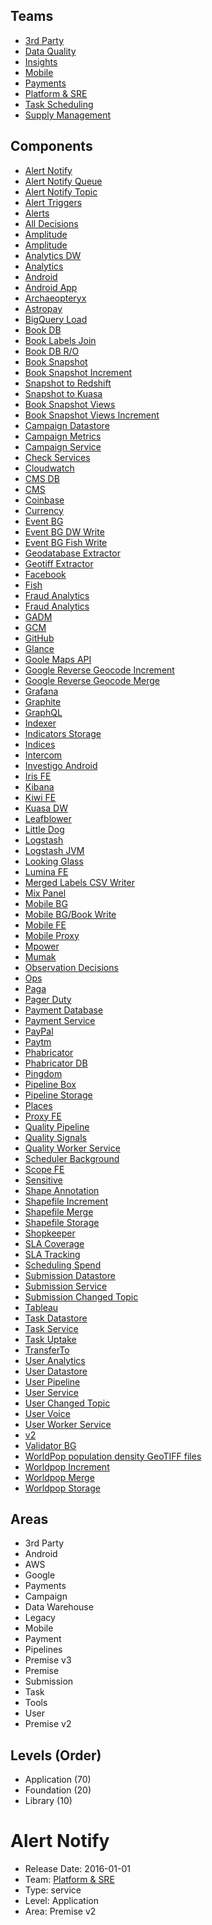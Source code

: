 ## Teams
* [3rd Party](./teams/3rd-party.md)
* [Data Quality](/teams/data-quality.md)
* [Insights](/teams/insights.md)
* [Mobile](/teams/mobile.md)
* [Payments](/teams/payments.md)
* [Platform & SRE](/teams/platform.md)
* [Task Scheduling](/teams/scheduling.md)
* [Supply Management](/teams/supply.md)

## Components
* [Alert Notify](/components/alert-notify.md)
* [Alert Notify Queue](/components/alert-notify-queue.md)
* [Alert Notify Topic](/components/alert-notify-topic.md)
* [Alert Triggers](/components/alert-triggers-topic.md)
* [Alerts](/components/alerts.md)
* [All Decisions](/components/all-decisions.md)
* [Amplitude](/components/amplitude.md)
* [Amplitude](/components/amplitude-schema.md)
* [Analytics DW](/components/analytics-dw.md)
* [Analytics](/components/analytics-schema.md)
* [Android](/components/android.md)
* [Android App](/components/android-v2.md)
* [Archaeopteryx](/components/archaeopteryx.md)
* [Astropay](/components/astropay.md)
* [BigQuery Load](/components/big-query-load.md)
* [Book DB](/components/book.md)
* [Book Labels Join](/components/book-labels-join.md)
* [Book DB R/O](/components/book-read.md)
* [Book Snapshot](/components/book-snapshot.md)
* [Book Snapshot Increment](/components/book-snapshot-increment.md)
* [Snapshot to Redshift](/components/book-snapshot-to-redshift-dw.md)
* [Snapshot to Kuasa](/components/book-snapshot-to-redshift-kuasa.md)
* [Book Snapshot Views](/components/book-snapshot-views.md)
* [Book Snapshot Views Increment](/components/book-snapshot-views-increment.md)
* [Campaign Datastore](/components/campaign-datastore.md)
* [Campaign Metrics](/components/campaign-metrics.md)
* [Campaign Service](/components/campaign-service.md)
* [Check Services](/components/check-services.md)
* [Cloudwatch](/components/cloudwatch.md)
* [CMS DB](/components/cms-db.md)
* [CMS](/components/cms-fe.md)
* [Coinbase](/components/coinbase.md)
* [Currency](/components/currency.md)
* [Event BG](/components/event-bg.md)
* [Event BG DW Write](/components/event-bg-dw-write.md)
* [Event BG Fish Write](/components/event-bg-fish-write.md)
* [Geodatabase Extractor](/components/extract-geodatabase.md)
* [Geotiff Extractor](/components/extract-geotiff.md)
* [Facebook](/components/facebook.md)
* [Fish](/components/fish.md)
* [Fraud Analytics](/components/fraud-analytics-daily.md)
* [Fraud Analytics](/components/fraud-police-daily.md)
* [GADM](/components/gadm.md)
* [GCM](/components/gcm.md)
* [GitHub](/components/github.md)
* [Glance](/components/glance.md)
* [Goole Maps API](/components/google-maps-api.md)
* [Google Reverse Geocode Increment](/components/google-reverse-geocode-increment.md)
* [Google Reverse Geocode Merge](/components/google-reverse-geocode-merge.md)
* [Grafana](/components/grafana.md)
* [Graphite](/components/graphite.md)
* [GraphQL](/components/graphql-fe.md)
* [Indexer](/components/indexer-bg.md)
* [Indicators Storage](/components/indicators-storage.md)
* [Indices](/components/indices.md)
* [Intercom](/components/intercom.md)
* [Investigo Android](/components/investigo-android.md)
* [Iris FE](/components/iris-fe.md)
* [Kibana](/components/kibana.md)
* [Kiwi FE](/components/kiwi-fe.md)
* [Kuasa DW](/components/kuasa-dw.md)
* [Leafblower](/components/leafblower.md)
* [Little Dog](/components/little-dog.md)
* [Logstash](/components/logstash.md)
* [Logstash JVM](/components/logstash-jvm.md)
* [Looking Glass](/components/looking-glass.md)
* [Lumina FE](/components/lumina-fe.md)
* [Merged Labels CSV Writer](/components/merged-labels-csv-writer.md)
* [Mix Panel](/components/mixpanel.md)
* [Mobile BG](/components/mobile-bg.md)
* [Mobile BG/Book Write](/components/mobile-bg-book-write.md)
* [Mobile FE](/components/mobile-fe.md)
* [Mobile Proxy](/components/mobile-proxy.md)
* [Mpower](/components/mpower.md)
* [Mumak](/components/mumak.md)
* [Observation Decisions](/components/obs-decisions.md)
* [Ops](/components/ops.md)
* [Paga](/components/paga.md)
* [Pager Duty](/components/pagerduty.md)
* [Payment Database](/components/payment-datastore.md)
* [Payment Service](/components/payment-service.md)
* [PayPal](/components/paypal.md)
* [Paytm](/components/paytm.md)
* [Phabricator](/components/phabricator.md)
* [Phabricator DB](/components/phabricator-rds.md)
* [Pingdom](/components/pingdom.md)
* [Pipeline Box](/components/pipeline-box.md)
* [Pipeline Storage](/components/pipeline-storage.md)
* [Places](/components/places.md)
* [Proxy FE](/components/proxy-fe.md)
* [Quality Pipeline](/components/quality-pipeline.md)
* [Quality Signals](/components/quality-signals.md)
* [Quality Worker Service](/components/quality-worker.md)
* [Scheduler Background](/components/scheduler-bg.md)
* [Scope FE](/components/scope-fe.md)
* [Sensitive](/components/sensitive-schema.md)
* [Shape Annotation](/components/shape-annotation.md)
* [Shapefile Increment](/components/shapefile-increment.md)
* [Shapefile Merge](/components/shapefile-merge.md)
* [Shapefile Storage](/components/shapefile-storage.md)
* [Shopkeeper](/components/shopkeeper.md)
* [SLA Coverage](/components/sla-coverage.md)
* [SLA Tracking](/components/sla-tracking.md)
* [Scheduling Spend](/components/spend.md)
* [Submission Datastore](/components/submission-datastore.md)
* [Submission Service](/components/submission-service.md)
* [Submission Changed Topic](/components/submission-topic-changed.md)
* [Tableau](/components/tableau.md)
* [Task Datastore](/components/task-datastore.md)
* [Task Service](/components/task-service.md)
* [Task Uptake](/components/task-uptake.md)
* [TransferTo](/components/transferto.md)
* [User Analytics](/components/user-analytics.md)
* [User Datastore](/components/user-datastore.md)
* [User Pipeline](/components/user-pipeline.md)
* [User Service](/components/user-service.md)
* [User Changed Topic](/components/user-topic-changed.md)
* [User Voice](/components/user-voice.md)
* [User Worker Service](/components/user-worker.md)
* [v2](/components/v2-schema.md)
* [Validator BG](/components/validator-bg.md)
* [WorldPop population density GeoTIFF files](/components/worldpop.md)
* [Worldpop Increment](/components/worldpop-increment.md)
* [Worldpop Merge](/components/worldpop-merge.md)
* [Worldpop Storage](/components/worldpop-storage.md)

## Areas
* 3rd Party
* Android
* AWS
* Google
* Payments
* Campaign
* Data Warehouse
* Legacy
* Mobile
* Payment
* Pipelines
* Premise v3
* Premise
* Submission
* Task
* Tools
* User
* Premise v2

## Levels (Order)
* Application (70)
* Foundation (20)
* Library (10)

# Alert Notify
* Release Date: 2016-01-01
* Team: [Platform & SRE](/../teams/platform.md)
* Type: service
* Level: Application
* Area: Premise v2
